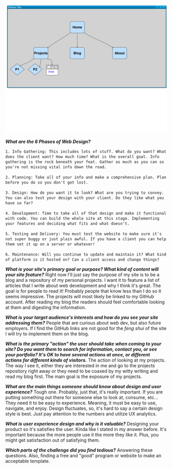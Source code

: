 ![Logan! It's not working!](imgs/site-map.png)

***What are the 6 Phases of Web Design?***

	1. Info Gathering: This includes lots of stuff. What do you want? What does the client want? How much time? What is the overall goal. Info gathering is the rock beneath your feat. Gather as much as you can so you're not missing vital info down the road.

	2. Planning: Take all of your info and make a comprehensive plan. Plan before you do so you don't get lost.

	3. Design: How do you want it to look? What are you trying to convey. You can also test your design with your client. Do they like what you have so far?

	4. Development: Time to take all of that design and make it functional with code. You can build the whole site at this stage. Implementing your features and deciding what fits and what doesn't. 

	5. Testing and Delivery: You must test the website to make sure it's not super buggy or just plain awful. If you have a client you can help them set it up on a server or whatever!

	6. Maintenance: Will you continue to update and maintain it? What kind of platform is it hosted on? Can a client access and change things?

***What is your site's primary goal or purpose? What kind of content will your site feature?***
	Right now I'll just say the purpose of my site is to be a blog and a repository of my personal projects. I want it to feature a list of articles that I write about web development and why I think it's great. The goal is for people to read it! Probably people that know less than I do so it seems impressive. The projects will most likely be linked to my GitHub account. After reading my blog the readers should feel comfortable looking at them and digesting the information.

***What is your target audience's interests and how do you see your site addressing them?***
	People that are curious about web dev, but also future employers. If I find the GitHub links are not good for the *feng shui* of the site I will try to implement them on the blog.

***What is the primary "action" the user should take when coming to your site? Do you want them to search for information, contact you, or see your portfolio? It's OK to have several actions at once, or different actions for different kinds of visitors.***
	The action of looking at my projects. The way I see it, either they are interested in me and go to the projects repository right away or they need to be coaxed by my witty writing and read my blog first. The main goal is the exposure of my projects.

***What are the main things someone should know about design and user experience?***
	Tough one. Probably, just that, it's really important. If you are putting something out there for someone else to look at, consume, etc... They need it to be easy to experience. Meaning, it must be easy to use, navigate, and enjoy. Design fluctuates, so, it's hard to say a certain design style is best. Just pay attention to the numbers and utilize UX analytics.

***What is user experience design and why is it valuable?*** 
	Designing your product so it's satisfies the user. Kinda like I stated in my answer before. It's important because the more people use it the more they like it. Plus, you might get satisfaction out of satisfying them.

***Which parts of the challenge did you find tedious?***
	Answering these questions. Also, finding a free and "good" program or website to make an acceptable template.